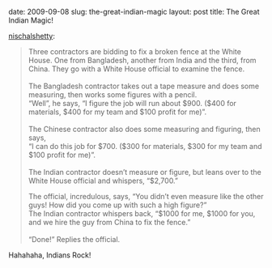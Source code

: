 date: 2009-09-08
slug: the-great-indian-magic
layout: post
title: The Great Indian Magic!


<p><a href="http://nischalshetty.tumblr.com/post/182814015/the-great-indian-magic" target="_blank">nischalshetty</a>:</p>

<blockquote>Three contractors are bidding to fix a broken fence at the White House. One from Bangladesh, another from India and the third, from China. They go with a White House official to examine the fence.<br/><br/>The Bangladesh contractor takes out a tape measure and does some measuring, then works some figures with a pencil.<br/> “Well”, he says, “I figure the job will run about $900. ($400 for materials, $400 for my team and $100 profit for me)”.<br/><br/>The Chinese contractor also does some measuring and figuring, then says,<br/> “I can do this job for $700. ($300 for materials, $300 for my team and $100 profit for me)”.<br/><br/>The Indian contractor doesn’t measure or figure, but leans over to the White House official and whispers, “$2,700.”



The official, incredulous, says, “You didn’t even measure like the other guys! How did you come up with such a high figure?”<br/>The Indian contractor whispers back, “$1000 for me, $1000 for you, and we hire the guy from China to fix the fence.”<br/><br/>“Done!” Replies the official.</blockquote>

<p>Hahahaha, Indians Rock!</p>
